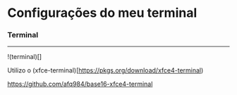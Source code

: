 Configurações do meu terminal
=============================

### Terminal
------------

!(terminal)[]



Utilizo o (xfce-terminal)[https://pkgs.org/download/xfce4-terminal)



https://github.com/afq984/base16-xfce4-terminal










